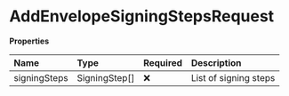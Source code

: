 # AddEnvelopeSigningStepsRequest

**Properties**

| Name         | Type          | Required | Description           |
| :----------- | :------------ | :------- | :-------------------- |
| signingSteps | SigningStep[] | ❌       | List of signing steps |
